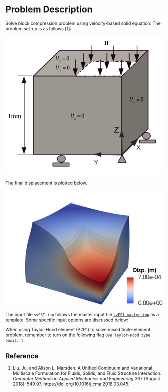 
# **Problem Description**

Solve block compression problem using velocity-based solid equation.  The problem set-up is as follows [1]:

<p align="center">
   <img src="../../05-struct/01-block-compression/configuration.png" width="600">
</p>


The final displacement is plotted below.

<p align="center">
   <img src="../../05-struct/01-block-compression/displacement.png" width="600">
</p>

The input file `svFSI.inp` follows the master input file [`svFSI_master.inp`](./svFSI_master.inp) as a template. Some specific input options are discussed below:

When using Taylor-Hood element (P2P1) to solve mixed finite-element problem, remember to turn on the following flag `Use Taylor-Hood type basis: t`.

## Reference

1. Liu, Ju, and Alison L. Marsden.  A Unified Continuum and Variational Multiscale Formulation for Fluids, Solids, and Fluid Structure Interaction.  *Computer Methods in Applied Mechanics and Engineering* 337 (August 2018): 549 97. https://doi.org/10.1016/j.cma.2018.03.045.
